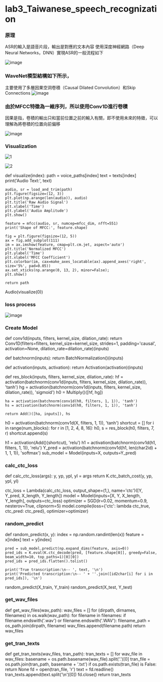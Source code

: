 # lab3_Taiwanese_speech_recognization



### 原理
ASR的輸入是語音片段，輸出是對應的文本內容
使用深度神經網路（Deep Neural Networks，DNN）實現ASR的一般流程如下

![image](https://user-images.githubusercontent.com/93765298/149614091-df03b67f-b4c9-475e-9c42-4c21f5d6199f.png)


### WaveNet模型結構如下所示，
主要使用了多層因果空洞卷積（Causal Dilated Convolution）和Skip Connections
![image](https://user-images.githubusercontent.com/93765298/149614101-4991cf64-4a15-4ed2-9b5d-f130c10b9163.png)



### 由於MFCC特徵為一維序列，所以使用Conv1D進行卷積
因果是指，卷積的輸出只和當前位置之前的輸入有關，即不使用未來的特徵，可以理解為將卷積的位置向前偏移

![image](https://user-images.githubusercontent.com/93765298/149614060-eb7fd8c3-0608-49d5-9c8c-9b0c2282c5bf.png)



### Visualization
![1](https://user-images.githubusercontent.com/93765298/149708826-d8301113-f478-4bee-9eaa-3fdb68b58e0e.png)


![2](https://user-images.githubusercontent.com/93765298/149708841-93ac32a2-1673-409e-9363-0f588467cf4d.png)



def visualize(index):
    path = voice_paths[index]
    text = texts[index]
    print('Audio Text:', text)
    
    audio, sr = load_and_trim(path)
    plt.figure(figsize=(12, 3))
    plt.plot(np.arange(len(audio)), audio)
    plt.title('Raw Audio Signal')
    plt.xlabel('Time')
    plt.ylabel('Audio Amplitude')
    plt.show()
    
    feature = mfcc(audio, sr, numcep=mfcc_dim, nfft=551)
    print('Shape of MFCC:', feature.shape)
    
    fig = plt.figure(figsize=(12, 5))
    ax = fig.add_subplot(111)
    im = ax.imshow(feature, cmap=plt.cm.jet, aspect='auto')
    plt.title('Normalized MFCC')
    plt.ylabel('Time')
    plt.xlabel('MFCC Coefficient')
    plt.colorbar(im, cax=make_axes_locatable(ax).append_axes('right', size='5%', pad=0.05))
    ax.set_xticks(np.arange(0, 13, 2), minor=False);
    plt.show()
    
    return path

Audio(visualize(0))

### loss process
![image](https://user-images.githubusercontent.com/93765298/149747606-a0f55ee9-1bcf-43ca-bb0b-1c0777697648.png)


### Create Model
def conv1d(inputs, filters, kernel_size, dilation_rate):
    return Conv1D(filters=filters, kernel_size=kernel_size, strides=1, padding='causal', activation=None, dilation_rate=dilation_rate)(inputs)

def batchnorm(inputs):
    return BatchNormalization()(inputs)

def activation(inputs, activation):
    return Activation(activation)(inputs)

def res_block(inputs, filters, kernel_size, dilation_rate):
    hf = activation(batchnorm(conv1d(inputs, filters, kernel_size, dilation_rate)), 'tanh')
    hg = activation(batchnorm(conv1d(inputs, filters, kernel_size, dilation_rate)), 'sigmoid')
    h0 = Multiply()([hf, hg])
    
    ha = activation(batchnorm(conv1d(h0, filters, 1, 1)), 'tanh')
    hs = activation(batchnorm(conv1d(h0, filters, 1, 1)), 'tanh')
    
    return Add()([ha, inputs]), hs

h0 = activation(batchnorm(conv1d(X, filters, 1, 1)), 'tanh')
shortcut = []
for i in range(num_blocks):
    for r in [1, 2, 4, 8, 16]:
        h0, s = res_block(h0, filters, 7, r)
        shortcut.append(s)

h1 = activation(Add()(shortcut), 'relu')
h1 = activation(batchnorm(conv1d(h1, filters, 1, 1)), 'relu')
Y_pred = activation(batchnorm(conv1d(h1, len(char2id) + 1, 1, 1)), 'softmax')
sub_model = Model(inputs=X, outputs=Y_pred)


### calc_ctc_loss
def calc_ctc_loss(args):
    y, yp, ypl, yl = args
    return K.ctc_batch_cost(y, yp, ypl, yl)

ctc_loss = Lambda(calc_ctc_loss, output_shape=(1,), name='ctc')([Y, Y_pred, X_length, Y_length])
model = Model(inputs=[X, Y, X_length, Y_length], outputs=ctc_loss)
optimizer = SGD(lr=0.02, momentum=0.9, nesterov=True, clipnorm=5)
model.compile(loss={'ctc': lambda ctc_true, ctc_pred: ctc_pred}, optimizer=optimizer)

### random_predict
def random_predict(x, y):
    index = np.random.randint(len(x))
    feature = x[index]
    text = y[index]
    
    pred = sub_model.predict(np.expand_dims(feature, axis=0))
    pred_ids = K.eval(K.ctc_decode(pred, [feature.shape[0]], greedy=False, beam_width=10, top_paths=1)[0][0])
    pred_ids = pred_ids.flatten().tolist()
    
    print('True transcription:\n-- ', text, '\n')
    print('Predicted transcription:\n-- ' + ''.join([id2char[i] for i in pred_ids]), '\n')

random_predict(X_train, Y_train)
random_predict(X_test, Y_test)

### get_wav_files
def get_wav_files(wav_path):
     wav_files = []
     for (dirpath, dirnames, filenames) in os.walk(wav_path):
         for filename in filenames:
            if filename.endswith('.wav') or filename.endswith('.WAV'):
               filename_path = os_path.join(dirpath, filename)
               wav_files.append(filename.path)
return wav_files

### get_tran_texts
def get_tran_texts(wav_files, tran_path):
     tran_texts = []
     for wav_file in wav_files:
          basename = os.path.basename(wav_file).split('.')[0]
          tran_file = os.path.join(tran_path, basename + '.txt')
          if os.path.exists(tran_file) is False:
             return None
         fd = open(tran_file, 'r')
         text = fd.readline()
         tran_texts.append(text.split('\n')[0])
         fd.close()
return tran_texts
